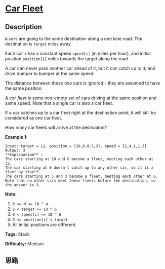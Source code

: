 # [Car Fleet][title]

## Description

`N` cars are going to the same destination along a one lane road.  The
destination is `target` miles away.

Each car `i` has a constant speed `speed[i]` (in miles per hour), and initial
position `position[i]` miles towards the target along the road.

A car can never pass another car ahead of it, but it can catch up to it, and
drive bumper to bumper at the same speed.

The distance between these two cars is ignored - they are assumed to have the
same position.

A _car fleet_ is some non-empty set of cars driving  at the same position and
same speed.  Note that a single car is also a car fleet.

If a car catches up to a car fleet right at the destination point, it will
still be considered as one car fleet.

  
How many car fleets will arrive at the destination?



**Example 1:**
            Input: target = 12, position = [10,8,0,5,3], speed = [2,4,1,1,3]    Output: 3    **Explanation** :    The cars starting at 10 and 8 become a fleet, meeting each other at 12.    The car starting at 0 doesn't catch up to any other car, so it is a fleet by itself.    The cars starting at 5 and 3 become a fleet, meeting each other at 6.    Note that no other cars meet these fleets before the destination, so the answer is 3.    

  
**Note:**

  1. `0 <= N <= 10 ^ 4`
  2. `0 < target <= 10 ^ 6`
  3. `0 < speed[i] <= 10 ^ 6`
  4. `0 <= position[i] < target`
  5. All initial positions are different.


**Tags:** Stack

**Difficulty:** Medium

## 思路

[title]: https://leetcode.com/problems/car-fleet
